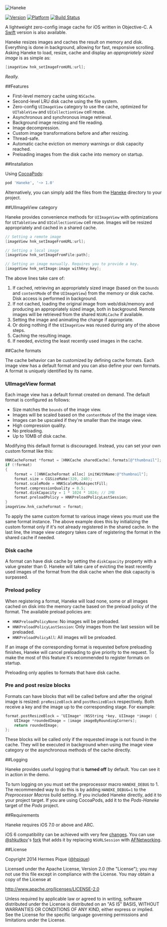 ![Haneke](https://raw.githubusercontent.com/Haneke/Haneke/master/Assets/github-header.png)

[![Version](https://cocoapod-badges.herokuapp.com/v/Haneke/badge.png)](http://cocoadocs.org/docsets/Haneke) [![Platform](https://cocoapod-badges.herokuapp.com/p/Haneke/badge.png)](http://cocoadocs.org/docsets/Haneke) [![Build Status](https://travis-ci.org/Haneke/Haneke.svg?branch=master)](https://travis-ci.org/Haneke/Haneke)

A lightweight zero-config image cache for iOS written in Objective-C. A [Swift](https://github.com/Haneke/HanekeSwift) version is also available.

Haneke resizes images and caches the result on memory and disk. Everything is done in background, allowing for fast, responsive scrolling. Asking Haneke to load, resize, cache and display an *appropriately sized image* is as simple as:

```objective-c
[imageView hnk_setImageFromURL:url];
```

_Really._

##Features

* First-level memory cache using `NSCache`.
* Second-level LRU disk cache using the file system.
* Zero-config `UIImageView` category to use the cache, optimized for `UITableView` and `UICollectionView` cell reuse.
* Asynchronous and synchronous image retrieval.
* Background image resizing and file reading.
* Image decompression.
* Custom image transformations before and after resizing.
* Thread-safe.
* Automatic cache eviction on memory warnings or disk capacity reached.
* Preloading images from the disk cache into memory on startup.

##Installation

Using [CocoaPods](http://cocoapods.org/):

```ruby
pod 'Haneke', '~> 1.0'
```

Alternatively, you can simply add the files from the [Haneke](https://github.com/hpique/Haneke/tree/master/Haneke) directory to your project.

##UIImageView category

Haneke provides convenience methods for `UIImageView` with optimizations for `UITableView` and `UICollectionView` cell reuse. Images will be resized appropriately and cached in a shared cache.

```objective-c
// Setting a remote image
[imageView hnk_setImageFromURL:url];

// Setting a local image
[imageView hnk_setImageFromFile:path];

// Setting an image manually. Requires you to provide a key.
[imageView hnk_setImage:image withKey:key];
```

The above lines take care of:

1. If cached, retrieving an appropriately sized image (based on the `bounds` and `contentMode` of the `UIImageView`) from the memory or disk cache. Disk access is performed in background.
2. If not cached, loading the original image from web/disk/memory and producing an appropriately sized image, both in background. Remote images will be retrieved from the shared `NSURLCache` if available.
3. Setting the image and animating the change if appropriate.
4. Or doing nothing if the `UIImageView` was reused during any of the above steps.
5. Caching the resulting image.
6. If needed, evicting the least recently used images in the cache.


##Cache formats

The cache behavior can be customized by defining cache formats. Each image view has a default format and you can also define your own formats. A format is uniquely identified by its name.

### UIImageView format

Each image view has a default format created on demand. The default format is configured as follows:

* Size matches the `bounds` of the image view.
* Images will be scaled based on the `contentMode` of the the image view.
* Images can be upscaled if they're smaller than the image view.
* High compression quality.
* No preloading.
* Up to 10MB of disk cache.

Modifying this default format is discouraged. Instead, you can set your own custom format like this:

```objective-c
HNKCacheFormat *format = [HNKCache sharedCache].formats[@"thumbnail"];
if (!format)
{
	format = [[HNKCacheFormat alloc] initWithName:@"thumbnail"];
	format.size = CGSizeMake(320, 240);
	format.scaleMode = HNKScaleModeAspectFill;
	format.compressionQuality = 0.5;
	format.diskCapacity = 1 * 1024 * 1024; // 1MB
	format.preloadPolicy = HNKPreloadPolicyLastSession;
}
imageView.hnk_cacheFormat = format;
```

To apply the same custom format to various image views you must use the same format instance. The above example does this by initializing the custom format only if it's not already registered in the shared cache. In the last line, the image view category takes care of registering the format in the shared cache if needed.

### Disk cache

A format can have disk cache by setting the `diskCapacity` property with a value greater than 0. Haneke will take care of evicting the least recently used images of the format from the disk cache when the disk capacity is surpassed.

### Preload policy

When registering a format, Haneke will load none, some or all images cached on disk into the memory cache based on the preload policy of the format. The available preload policies are:

* `HNKPreloadPolicyNone`: No images will be preloaded.
* `HNKPreloadPolicyLastSession`: Only images from the last session will be preloaded.
* `HNKPreloadPolicyAll`: All images will be preloaded.

If an image of the corresponding format is requested before preloading finishes, Haneke will cancel preloading to give priority to the request. To make the most of this feature it's recommended to register formats on startup.

Preloading only applies to formats that have disk cache.

### Pre and post resize blocks

Formats can have blocks that will be called before and after the original image is resized: `preResizeBlock` and `postResizeBlock` respectively. Both receive a key and the image up to the corresponding stage. For example:

```objective-c
format.postResizeBlock = ^UIImage* (NSString *key, UIImage *image) {
    UIImage *roundedImage = [image imageByRoundingCorners];
    return roundedImage;
};
```

These blocks will be called only if the requested image is not found in the cache. They will be executed in background when using the image view category or the asynchronous methods of the cache directly.

##Logging

Haneke provides useful logging that is **turned off** by default. You can see it in action in the demo.

To turn logging on you must set the preprocessor macro `HANEKE_DEBUG` to 1. The recommended way to do this is by adding `HANEKE_DEBUG=1` to the *Preprocessor Macros* build setting. If you included Haneke directly, add it to your project target. If you are using CocoaPods, add it to the *Pods-Haneke* target of the *Pods* project.


##Requirements

Haneke requires iOS 7.0 or above and ARC. 

iOS 6 compatibility can be achieved with very few [changes](https://github.com/hpique/Haneke/pull/17). You can use [@shkutkov](https://github.com/shkutkov)'s [fork](https://github.com/shkutkov/Haneke) that adds it by replacing `NSURLSession` with [AFNetworking](https://github.com/AFNetworking/AFNetworking).

##License

 Copyright 2014 Hermes Pique ([@hpique](https://twitter.com/hpique))
 
 Licensed under the Apache License, Version 2.0 (the "License");
 you may not use this file except in compliance with the License.
 You may obtain a copy of the License at
 
 http://www.apache.org/licenses/LICENSE-2.0
 
 Unless required by applicable law or agreed to in writing, software
 distributed under the License is distributed on an "AS IS" BASIS,
 WITHOUT WARRANTIES OR CONDITIONS OF ANY KIND, either express or implied.
 See the License for the specific language governing permissions and
 limitations under the License.
